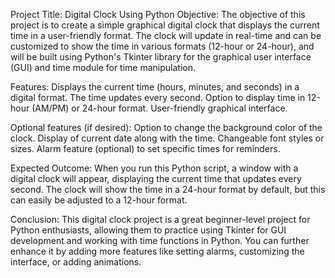Project Title: Digital Clock Using Python
Objective:
           The objective of this project is to create a simple graphical digital clock that displays the current time in a user-friendly format. 
           The clock will update in real-time and can be customized to show the time in various formats (12-hour or 24-hour),
           and will be built using Python's Tkinter library for the graphical user interface (GUI) and time module for time manipulation.


Features:
          Displays the current time (hours, minutes, and seconds) in a digital format.
          The time updates every second.
          Option to display time in 12-hour (AM/PM) or 24-hour format.
          User-friendly graphical interface.

Optional features (if desired):
                                Option to change the background color of the clock.
                                Display of current date along with the time.
                                Changeable font styles or sizes.
                                Alarm feature (optional) to set specific times for reminders.

Expected Outcome:
                  When you run this Python script, a window with a digital clock will appear, displaying the current time that updates every second. 
                  The clock will show the time in a 24-hour format by default, but this can easily be adjusted to a 12-hour format.

Conclusion:
            This digital clock project is a great beginner-level project for Python enthusiasts, allowing them to practice using Tkinter for
            GUI development and working with time functions in Python. You can further enhance it by adding more features like setting alarms, 
            customizing the interface, or adding animations.



